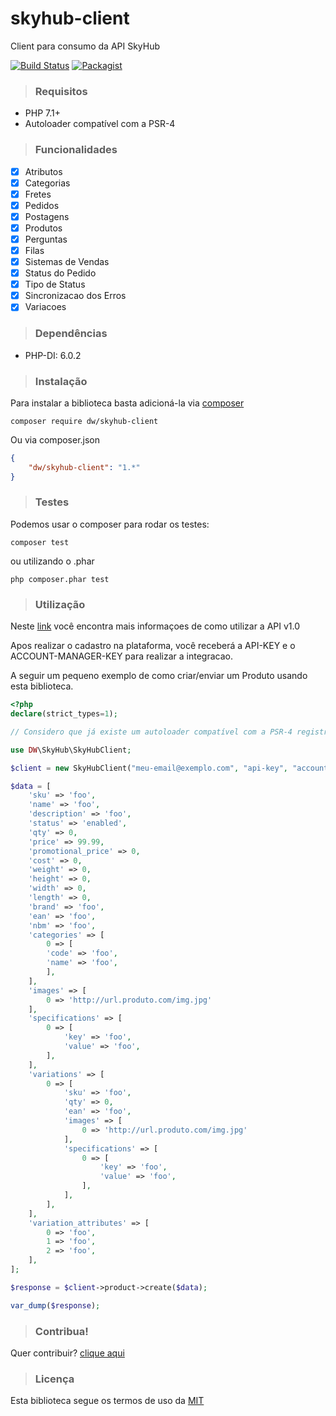 # skyhub-client
Client para consumo da API SkyHub

[![Build Status](https://travis-ci.org/dilowagner/skyhub-client.svg?branch=master)](https://travis-ci.org/dilowagner/skyhub-client.svg?branch=master)
[![Packagist](https://img.shields.io/packagist/v/dw/skyhub-client.svg)](https://github.com/dilowagner/skyhub-client)

> ### Requisitos

- PHP 7.1+
- Autoloader compatível com a PSR-4

> ### Funcionalidades

- [X] Atributos
- [X] Categorias
- [X] Fretes
- [X] Pedidos
- [X] Postagens
- [X] Produtos
- [X] Perguntas
- [X] Filas
- [X] Sistemas de Vendas
- [X] Status do Pedido
- [X] Tipo de Status
- [X] Sincronizacao dos Erros
- [X] Variacoes

> ### Dependências

- PHP-DI: 6.0.2

> ### Instalação

Para instalar a biblioteca basta adicioná-la via [composer](https://getcomposer.org/download/)

```composer
composer require dw/skyhub-client
```

Ou via composer.json

```json
{
    "dw/skyhub-client": "1.*"
}
```

> ### Testes

Podemos usar o composer para rodar os testes:

```composer
composer test
```
ou utilizando o .phar

```composer
php composer.phar test
```

> ### Utilização

Neste [link](https://skyhub.gelato.io/docs/versions/1.0/sobre-a-api-skyhub) você encontra mais informaçoes de como utilizar a API v1.0

Apos realizar o cadastro na plataforma, você receberá a API-KEY e o ACCOUNT-MANAGER-KEY para realizar a integracao.

A seguir um pequeno exemplo de como criar/enviar um Produto usando esta biblioteca.

```php
<?php
declare(strict_types=1);

// Considero que já existe um autoloader compatível com a PSR-4 registrado

use DW\SkyHub\SkyHubClient;

$client = new SkyHubClient("meu-email@exemplo.com", "api-key", "account-manager-key");

$data = [
    'sku' => 'foo',
    'name' => 'foo',
    'description' => 'foo',
    'status' => 'enabled',
    'qty' => 0,
    'price' => 99.99,
    'promotional_price' => 0,
    'cost' => 0,
    'weight' => 0,
    'height' => 0,
    'width' => 0,
    'length' => 0,
    'brand' => 'foo',
    'ean' => 'foo',
    'nbm' => 'foo',
    'categories' => [
        0 => [
        'code' => 'foo',
        'name' => 'foo',
        ],
    ],
    'images' => [
        0 => 'http://url.produto.com/img.jpg'
    ],
    'specifications' => [
        0 => [
            'key' => 'foo',
            'value' => 'foo',
        ],
    ],
    'variations' => [
        0 => [
            'sku' => 'foo',
            'qty' => 0,
            'ean' => 'foo',
            'images' => [
                0 => 'http://url.produto.com/img.jpg'
            ],
            'specifications' => [
                0 => [
                    'key' => 'foo',
                    'value' => 'foo',
                ],
            ],
        ],
    ],
    'variation_attributes' => [
        0 => 'foo',
        1 => 'foo',
        2 => 'foo',
    ],
];

$response = $client->product->create($data);

var_dump($response);
```

> ### Contribua!

Quer contribuir? [clique aqui](https://github.com/dilowagner/skyhub-client/blob/master/CONTRIBUTING.md)

> ### Licença

Esta biblioteca segue os termos de uso da [MIT](https://github.com/dilowagner/skyhub-client/blob/master/LICENSE)
